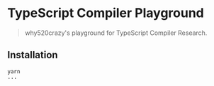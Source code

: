 # TypeScript Compiler Playground

> why520crazy's playground for TypeScript Compiler Research.
## Installation

```bash
yarn
···

